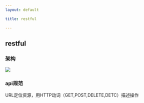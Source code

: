 ```yaml
---
layout: default

title: restful

---
```


## restful

### 架构

![](https://github.com/garydai/garydai.github.com/raw/master/_posts/pic/restful.jpg)  

### api规范
URL定位资源，用HTTP动词（GET,POST,DELETE,DETC）描述操作